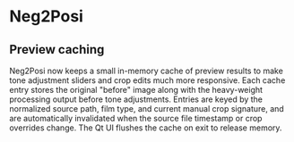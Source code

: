 # Neg2Posi

## Preview caching

Neg2Posi now keeps a small in-memory cache of preview results to make tone
adjustment sliders and crop edits much more responsive. Each cache entry stores
the original "before" image along with the heavy-weight processing output
before tone adjustments. Entries are keyed by the normalized source path, film
type, and current manual crop signature, and are automatically invalidated when
the source file timestamp or crop overrides change. The Qt UI flushes the cache
on exit to release memory.
